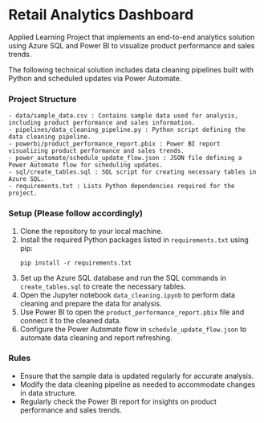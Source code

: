 # Retail Analytics Dashboard

Applied Learning Project that implements an end-to-end analytics solution using Azure SQL and Power BI to visualize product performance and sales trends. 

The following technical solution includes data cleaning pipelines built with Python and scheduled updates via Power Automate.

### Project Structure
```
- data/sample_data.csv : Contains sample data used for analysis, including product performance and sales information.
- pipelines/data_cleaning_pipeline.py : Python script defining the data cleaning pipeline.
- powerbi/product_performance_report.pbix : Power BI report visualizing product performance and sales trends.
- power_automate/schedule_update_flow.json : JSON file defining a Power Automate flow for scheduling updates.
- sql/create_tables.sql : SQL script for creating necessary tables in Azure SQL.
- requirements.txt : Lists Python dependencies required for the project.
```
### Setup (Please follow accordingly)

1. Clone the repository to your local machine.
2. Install the required Python packages listed in `requirements.txt` using pip:
   ```
   pip install -r requirements.txt
   ```
3. Set up the Azure SQL database and run the SQL commands in `create_tables.sql` to create the necessary tables.
4. Open the Jupyter notebook `data_cleaning.ipynb` to perform data cleaning and prepare the data for analysis.
5. Use Power BI to open the `product_performance_report.pbix` file and connect it to the cleaned data.
6. Configure the Power Automate flow in `schedule_update_flow.json` to automate data cleaning and report refreshing.

### Rules

- Ensure that the sample data is updated regularly for accurate analysis.
- Modify the data cleaning pipeline as needed to accommodate changes in data structure.
- Regularly check the Power BI report for insights on product performance and sales trends.
